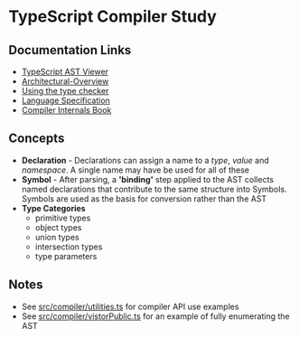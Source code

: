 # TypeScript Compiler Study

## Documentation Links
- [TypeScript AST Viewer](https://ts-ast-viewer.com/)
- [Architectural-Overview](https://github.com/microsoft/TypeScript/wiki/Architectural-Overview)
- [Using the type checker](https://github.com/microsoft/TypeScript/wiki/Using-the-Compiler-API#using-the-type-checker)
- [Language Specification](https://github.com/microsoft/TypeScript/blob/master/doc/spec.md)
- [Compiler Internals Book](https://basarat.gitbooks.io/typescript/docs/compiler/overview.html)

## Concepts
- **Declaration** - Declarations can assign a name to a *type*, *value* and *namespace*. A single name may have be used for all of these
- **Symbol** - After parsing, a **'binding'** step applied to the AST collects named declarations that contribute to the same structure into Symbols. Symbols are used as the basis for conversion rather than the AST
- **Type Categories**
    - primitive types
    - object types
    - union types
    - intersection types
    - type parameters

## Notes
- See [src/compiler/utilities.ts](https://github.com/microsoft/TypeScript/blob/d6c05a135840dc3045ec8f3bbec1da5ffabb6593/src/compiler/utilities.ts) for compiler API use examples
- See [src/compiler/vistorPublic.ts](https://github.com/microsoft/TypeScript/blob/master/src/compiler/visitorPublic.ts) for an example of fully enumerating the AST